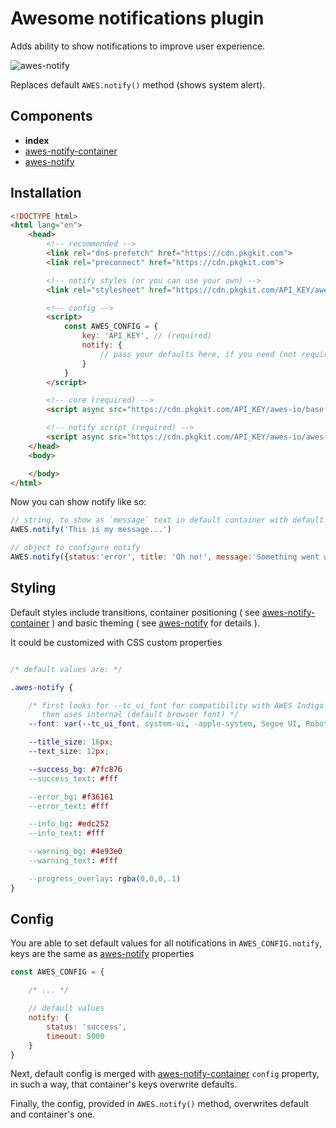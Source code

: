 # Awesome notifications plugin

Adds ability to show notifications to improve user experience.

![awes-notify](https://storage.googleapis.com/static.awes.io/docs/awes-notify.gif)

Replaces default `AWES.notify()` method (shows system alert).


## Components

- **index**
- [awes-notify-container](./awes-notify-container.md)
- [awes-notify](./awes-notify.md)


## Installation

```html
<!DOCTYPE html>
<html lang="en">
    <head>
        <!-- recommended -->
        <link rel="dns-prefetch" href="https://cdn.pkgkit.com">
        <link rel="preconnect" href="https://cdn.pkgkit.com">

        <!-- notify styles (or you can use your own) -->
        <link rel="stylesheet" href="https://cdn.pkgkit.com/API_KEY/awes-io/awes-notify/v1.x.x/css/main.css">

        <!-- config -->
        <script>
            const AWES_CONFIG = {
                key: 'API_KEY', // (required)
                notify: {
                    // pass your defaults here, if you need (not required)
                }
            }
        </script>

        <!-- core (required) -->
        <script async src="https://cdn.pkgkit.com/API_KEY/awes-io/base-js/v1.x.x/js/main.js"></script>

        <!-- notify script (required) -->
        <script async src="https://cdn.pkgkit.com/API_KEY/awes-io/awes-notify/v1.x.x/js/main.js"></script>
    </head>
    <body>

    </body>
</html>
```

Now you can show notify like so:

```javascript
// string, to show as `message` text in default container with default config
AWES.notify('This is my message...')

// object to configure notify
AWES.notify({status:'error', title: 'Oh no!', message:'Something went wrong...'})
```

## Styling

Default styles include transitions, container positioning ( see [awes-notify-container](./awes-notify-container.md) ) and basic theming ( see [awes-notify](./awes-notify.md) for details ).

It could be customized with CSS custom properties

```css

/* default values are: */

.awes-notify {

    /* first looks for --tc_ui_font for compatibility with AWES Indigo Layout component,
       then uses internal (default browser font) */
    --font: var(--tc_ui_font, system-ui, -apple-system, Segoe UI, Roboto, sans-serif);

    --title_size: 16px;
    --text_size: 12px;

    --success_bg: #7fc876
    --success_text: #fff

    --error_bg: #f36161
    --error_text: #fff

    --info_bg: #edc252
    --info_text: #fff

    --warning_bg: #4e93e0
    --warning_text: #fff

    --progress_overlay: rgba(0,0,0,.1)
}

```


## Config

You are able to set default values for all notifications in `AWES_CONFIG.notify`, keys are the same as [awes-notify](./awes-notify.md) properties

```javascript
const AWES_CONFIG = {

    /* ... */

    // default values
    notify: {
        status: 'success',
        timeout: 5000
    }
}
```

Next, default config is merged with [awes-notify-container](./awes-notify-container.md) `config` property, in such a way, that container's keys overwrite defaults.

Finally, the config, provided in `AWES.notify()` method, overwrites default and container's one.